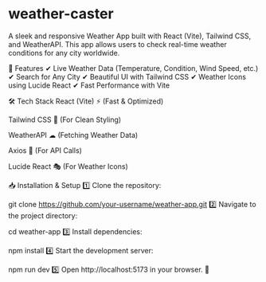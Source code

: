 # weather-caster


A sleek and responsive Weather App built with React (Vite), Tailwind CSS, and WeatherAPI. This app allows users to check real-time weather conditions for any city worldwide.

🚀 Features
✔ Live Weather Data (Temperature, Condition, Wind Speed, etc.)
✔ Search for Any City
✔ Beautiful UI with Tailwind CSS
✔ Weather Icons using Lucide React
✔ Fast Performance with Vite

🛠️ Tech Stack
React (Vite) ⚡ (Fast & Optimized)

Tailwind CSS 🎨 (For Clean Styling)

WeatherAPI ☁ (Fetching Weather Data)

Axios 🔗 (For API Calls)

Lucide React 🎭 (For Weather Icons)

📥 Installation & Setup
1️⃣ Clone the repository:


git clone https://github.com/your-username/weather-app.git
2️⃣ Navigate to the project directory:


cd weather-app
3️⃣ Install dependencies:


npm install
4️⃣ Start the development server:


npm run dev
5️⃣ Open http://localhost:5173 in your browser. 🎉
